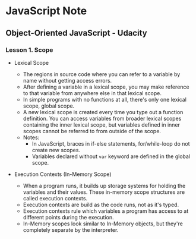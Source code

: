 # JavaScript Note

## Object-Oriented JavaScript - Udacity


### Lesson 1. Scope
* Lexical Scope
  - The regions in source code where you can refer to a variable by name without getting access errors.
  - After defining a variable in a lexical scope, you may make reference to that variable from anywhere else in that lexical scope.
  - In simple programs with no functions at all, there's only one lexical scope, global scope.
  - A new lexical scope is created every time you type out a function definition. You can access variables from broader lexical scopes containing the inner lexical scope, but variables defined in inner scopes cannot be referred to from outside of the scope.
  - Notes:
    - In JavaScript, braces in if-else statements, for/while-loop do not create new scopes.
    - Variables declared without `var` keyword are defined in the global scope.


* Execution Contexts (In-Memory Scope)
  - When a program runs, it builds up storage systems for holding the variables and their values. These in-memory scope structures are called execution contexts.
  - Execution contexts are build as the code runs, not as it's typed.
  - Execution contexts rule which variables a program has access to at different points during the execution.
  - In-Memory scopes look similar to In-Memory objects, but they're completely separate by the interpreter.
